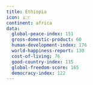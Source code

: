 ```yaml
---
title: Ethiopia
icon: 🇪🇹
continent: africa
data:
  global-peace-index: 151
  gross-domestic-product: 60
  human-development-index: 176
  world-happiness-report: 130
  cost-of-living: 76
  good-country-index: 115
  global-freedom-score: 165
  democracy-index: 122
---
```

